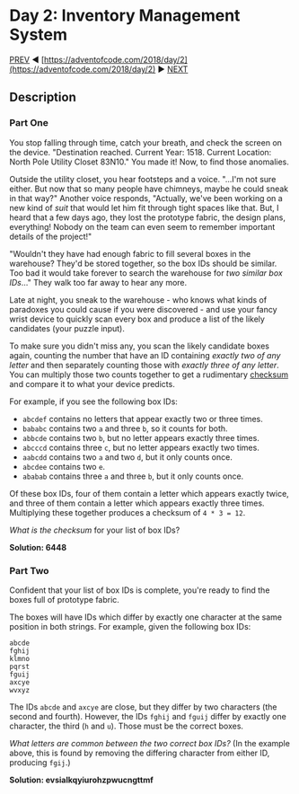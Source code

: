 # Day 2: Inventory Management System

[PREV](/questions/2018/01.md) ◀ [https://adventofcode.com/2018/day/2](https://adventofcode.com/2018/day/2) ▶ [NEXT](/questions/2018/03.md)

## Description

### Part One

You stop falling through time, catch your breath, and check the screen on the device. "Destination reached. Current Year: 1518. Current Location: North Pole Utility Closet 83N10." You made it! Now, to find those anomalies.

Outside the utility closet, you hear footsteps and a voice. "...I'm not sure either. But now that <span title="This is, in fact, roughly when chimneys became common in houses.">so many people have chimneys</span>, maybe he could sneak in that way?" Another voice responds, "Actually, we've been working on a new kind of _suit_ that would let him fit through tight spaces like that. But, I heard that a few days ago, they lost the prototype fabric, the design plans, everything! Nobody on the team can even seem to remember important details of the project!"

"Wouldn't they have had enough fabric to fill several boxes in the warehouse? They'd be stored together, so the box IDs should be similar. Too bad it would take forever to search the warehouse for _two similar box IDs_..." They walk too far away to hear any more.

Late at night, you sneak to the warehouse - who knows what kinds of paradoxes you could cause if you were discovered - and use your fancy wrist device to quickly scan every box and produce a list of the likely candidates (your puzzle input).

To make sure you didn't miss any, you scan the likely candidate boxes again, counting the number that have an ID containing _exactly two of any letter_ and then separately counting those with _exactly three of any letter_. You can multiply those two counts together to get a rudimentary [checksum](https://en.wikipedia.org/wiki/Checksum) and compare it to what your device predicts.

For example, if you see the following box IDs:

*   `abcdef` contains no letters that appear exactly two or three times.
*   `bababc` contains two `a` and three `b`, so it counts for both.
*   `abbcde` contains two `b`, but no letter appears exactly three times.
*   `abcccd` contains three `c`, but no letter appears exactly two times.
*   `aabcdd` contains two `a` and two `d`, but it only counts once.
*   `abcdee` contains two `e`.
*   `ababab` contains three `a` and three `b`, but it only counts once.

Of these box IDs, four of them contain a letter which appears exactly twice, and three of them contain a letter which appears exactly three times. Multiplying these together produces a checksum of `4 * 3 = 12`.

_What is the checksum_ for your list of box IDs?

__Solution: 6448__

### Part Two

Confident that your list of box IDs is complete, you're ready to find the boxes full of prototype fabric.

The boxes will have IDs which differ by exactly one character at the same position in both strings. For example, given the following box IDs:

    abcde
    fghij
    klmno
    pqrst
    fguij
    axcye
    wvxyz
    

The IDs `abcde` and `axcye` are close, but they differ by two characters (the second and fourth). However, the IDs `fghij` and `fguij` differ by exactly one character, the third (`h` and `u`). Those must be the correct boxes.

_What letters are common between the two correct box IDs?_ (In the example above, this is found by removing the differing character from either ID, producing `fgij`.)

__Solution: evsialkqyiurohzpwucngttmf__